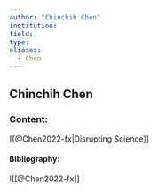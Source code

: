 ```yaml
---
author: "Chinchih Chen"
institution:
field:
type:
aliases:
  - Chen
---
```


## Chinchih Chen

### Content:
[[@Chen2022-fx|Disrupting Science]]

#### Bibliography:

![[@Chen2022-fx]]